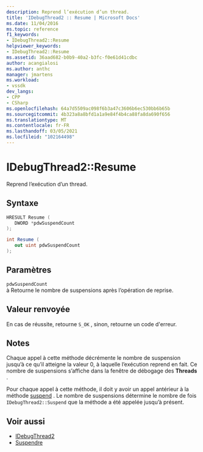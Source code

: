 ```yaml
---
description: Reprend l’exécution d’un thread.
title: 'IDebugThread2 :: Resume | Microsoft Docs'
ms.date: 11/04/2016
ms.topic: reference
f1_keywords:
- IDebugThread2::Resume
helpviewer_keywords:
- IDebugThread2::Resume
ms.assetid: 36aad682-b0b9-40a2-b3fc-f0e61d41cdbc
author: acangialosi
ms.author: anthc
manager: jmartens
ms.workload:
- vssdk
dev_langs:
- CPP
- CSharp
ms.openlocfilehash: 64a7d5509ac098f6b3a47c3606b6ec530bb6b65b
ms.sourcegitcommit: 4b323a8a8bfd1a1a9e84f4b4ca88fa8da690f656
ms.translationtype: MT
ms.contentlocale: fr-FR
ms.lasthandoff: 03/05/2021
ms.locfileid: "102164498"
---
```

# <a name="idebugthread2resume"></a>IDebugThread2::Resume
Reprend l’exécution d’un thread.

## <a name="syntax"></a>Syntaxe

```cpp
HRESULT Resume ( 
   DWORD *pdwSuspendCount
);
```

```csharp
int Resume ( 
   out uint pdwSuspendCount
);
```

## <a name="parameters"></a>Paramètres
`pdwSuspendCount`\
à Retourne le nombre de suspensions après l’opération de reprise.

## <a name="return-value"></a>Valeur renvoyée
 En cas de réussite, retourne `S_OK` , sinon, retourne un code d'erreur.

## <a name="remarks"></a>Notes
 Chaque appel à cette méthode décrémente le nombre de suspension jusqu’à ce qu’il atteigne la valeur 0, à laquelle l’exécution reprend en fait. Ce nombre de suspensions s’affiche dans la fenêtre de débogage des **Threads** .

 Pour chaque appel à cette méthode, il doit y avoir un appel antérieur à la méthode [suspend](../../../extensibility/debugger/reference/idebugthread2-suspend.md) . Le nombre de suspensions détermine le nombre de fois `IDebugThread2::Suspend` que la méthode a été appelée jusqu’à présent.

## <a name="see-also"></a>Voir aussi
- [IDebugThread2](../../../extensibility/debugger/reference/idebugthread2.md)
- [Suspendre](../../../extensibility/debugger/reference/idebugthread2-suspend.md)

